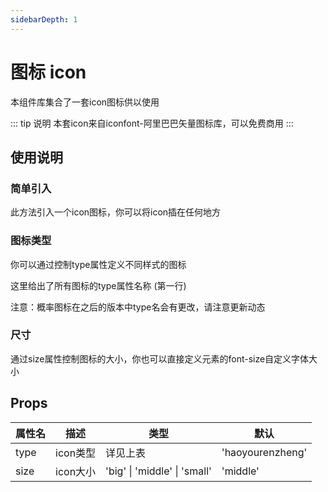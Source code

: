 ```yaml
---
sidebarDepth: 1
---
```


# 图标 icon

本组件库集合了一套icon图标供以使用

::: tip 说明
本套icon来自iconfont-阿里巴巴矢量图标库，可以免费商用
:::

## 使用说明

### 简单引入

此方法引入一个icon图标，你可以将icon插在任何地方

<code-show>
<row>
<vi-icon></vi-icon>
</row>
<template v-slot:code>

``` vue
<vi-icon></vi-icon>
```

</template>
</code-show>

### 图标类型

你可以通过控制type属性定义不同样式的图标

<code-show>
<row>
<vi-icon type="shanchu" class="my-icon-green"></vi-icon>
<vi-icon type="gengduo" class="my-icon-yellow"></vi-icon>
<vi-icon type="shijian"></vi-icon>
<vi-icon type="shouye" class="my-icon-pink"></vi-icon>
</row>
<template v-slot:code>

``` vue
<vi-icon type="shanchu" class="my-icon-green"></vi-icon>
<vi-icon type="gengduo" class="my-icon-yellow"></vi-icon>
<vi-icon type="shijian"></vi-icon>
<vi-icon type="shouye" class="my-icon-pink"></vi-icon>

<style>
  .my-icon-green {
    color: var(--vi-green-color2)
  }
  .my-icon-yellow {
    color: var(--vi-yellow-color2)
  }
  .my-icon-pink {
    color: var(--vi-pink-color2)
  }
</style>
```
</template>
</code-show>

这里给出了所有图标的type属性名称 (第一行)

<row>
<card v-for="name in map" :key="name[0]" :title="name[0]" :desc="name[1]">
<vi-icon :type="name[0]"></vi-icon>
</card>
</row>

注意：概率图标在之后的版本中type名会有更改，请注意更新动态

### 尺寸

通过size属性控制图标的大小，你也可以直接定义元素的font-size自定义字体大小

<code-show>
<row>
<vi-icon class="my-icon-48px"></vi-icon>
<vi-icon size="big"></vi-icon>
<vi-icon></vi-icon>
<vi-icon size="small"></vi-icon>
</row>
<template v-slot:code>

``` vue
<vi-icon class="my-icon-48px"></vi-icon>
<vi-icon type="big"></vi-icon>
<vi-icon></vi-icon>
<vi-icon type="small"></vi-icon>

<style>
  .my-icon-48px {
    font-size: 48px;
  }
</style>
```
</template>
</code-show>

## Props
| 属性名 | 描述 | 类型 | 默认 |
| - | - | - | - |
| type | icon类型 | 详见上表 | 'haoyourenzheng' |
| size | icon大小 | 'big' \| 'middle' \| 'small' | 'middle' |

<script setup>
  const map = [
    ['haoyourenzheng','好友认证'],
    ['fenxiang','分享'],
    ['paixu','排序'],
    ['gaishuai','概率'],
    ['huodong','活动'],
    ['jianshao','减少'],
    ['gengduo','更多'],
    ['quanxian','权限'],
    ['duihuan','兑换'],
    ['pinglun','评论'],
    ['faxian','发现'],
    ['lishijilu','历史记录'],
    ['shanchu','删除'],
    ['jihua','计划'],
    ['quan','券'],
    ['qianbao','钱包'],
    ['saoma','扫码'],
    ['shezhi','设置'],
    ['renzheng','认证'],
    ['shouye','首页'],
    ['qushi','趋势'],
    ['shangpin','商品'],
    ['shouji','手机'],
    ['xiazai','下载'],
    ['shanchuhaoyou','删除好友'],
    ['sousuo','搜索'],
    ['xinxi','信息'],
    ['shijian','时间'],
    ['shoucang','收藏'],
    ['shuju','数据'],
    ['tupian','图片'],
    ['xiangji','相机'],
    ['xinyongka','信用卡'],
    ['yingyong','应用'],
    ['shangchuan','上传'],
    ['shipin','视频'],
    ['tianjia','添加'],
    ['dingwei','定位'],
    ['biaoqian','标签'],
    ['bianji','编辑'],
    ['wode','我的'],
    ['dingdan','订单'],
    ['xiaoxi','消息'],
    ['tianjiahaoyou','添加好友'],
    ['yue','余额'],
    ['wenjianjia','文件夹'],
    ['ziliao','资料']
  ]
</script>


<style>
.my-icon-green {
    color: var(--vi-green-color2);
}
.my-icon-yellow {
    color: var(--vi-yellow-color2);
}
.my-icon-pink {
    color: var(--vi-pink-color2);
}
.my-icon-48px {
    font-size: 48px;
}
</style>